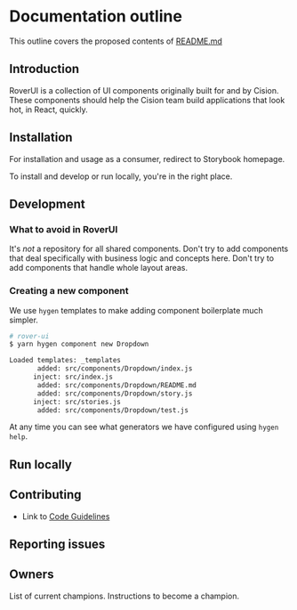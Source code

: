 # Documentation outline

This outline covers the proposed contents of [README.md](./README.md)

## Introduction

RoverUI is a collection of UI components originally built for and by Cision. These components should help the Cision team build applications that look hot, in React, quickly.

## Installation

For installation and usage as a consumer, redirect to Storybook homepage.

To install and develop or run locally, you're in the right place.

## Development

### What to avoid in RoverUI

It's _not_ a repository for all shared components. Don't try to add components that deal specifically with business logic and concepts here. Don't try to add components that handle whole layout areas.

### Creating a new component

We use `hygen` templates to make adding component boilerplate much simpler.

```sh
# rover-ui
$ yarn hygen component new Dropdown

Loaded templates: _templates
       added: src/components/Dropdown/index.js
      inject: src/index.js
       added: src/components/Dropdown/README.md
       added: src/components/Dropdown/story.js
      inject: src/stories.js
       added: src/components/Dropdown/test.js
```

At any time you can see what generators we have configured using `hygen help`.

## Run locally

## Contributing

- Link to [Code Guidelines](./CODE_GUIDELINES.md)

## Reporting issues

## Owners

List of current champions. Instructions to become a champion.
